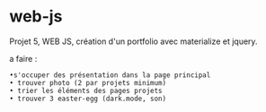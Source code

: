 # web-js
Projet 5, WEB JS, création d'un portfolio avec materialize et jquery.

a faire :

    •s'occuper des présentation dans la page principal
    • trouver photo (2 par projets minimum)
    • trier les éléments des pages projets
    • trouver 3 easter-egg (dark.mode, son)
